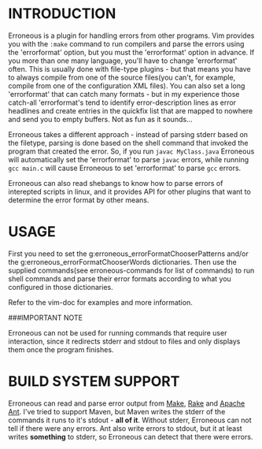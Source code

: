 INTRODUCTION
============

Erroneous is a plugin for handling errors from other programs. Vim provides
you with the `:make` command to run compilers and parse the errors using the
'errorformat' option, but you must the 'errorformat' option in advance. If you
more than one many language, you'll have to change 'errorformat' often. This
is usually done with file-type plugins - but that means you have to always
compile from one of the source files(you can't, for example, compile from one
of the configuration XML files).
You can also set a long 'errorformat' that can catch many formats - but in my
experience those catch-all 'errorformat's tend to identify error-description
lines as error headlines and create entries in the quickfix list that are
mapped to nowhere and send you to empty buffers. Not as fun as it sounds...

Erroneous takes a different approach - instead of parsing stderr based on the
filetype, parsing is done based on the shell command that invoked the program
that created the error. So, if you run `javac MyClass.java` Erroneous will
automatically set the 'errorformat' to parse `javac` errors, while running
`gcc main.c` will cause Erroneous to set 'errorformat' to parse `gcc` errors.

Erroneous can also read shebangs to know how to parse errors of interepted
scripts in linux, and it provides API for other plugins that want to determine
the error format by other means.


USAGE
=====

First you need to set the g:erroneous\_errorFormatChooserPatterns and/or the
g:erroneous\_errorFormatChooserWords dictionaries. Then use the supplied
commands(see erroneous-commands for list of commands) to run shell commands
and parse their error formats according to what you configured in those
dictionaries.

Refer to the vim-doc for examples and more information.

###IMPORTANT NOTE

Erroneous can not be used for running commands that require user interaction,
since it redirects stderr and stdout to files and only displays them once the
program finishes.

BUILD SYSTEM SUPPORT
====================

Erroneous can read and parse error output from
[Make](http://www.gnu.org/software/make), [Rake](http://rake.rubyforge.org) and
[Apache Ant](http://ant.apache.org). I've tried to support Maven, but Maven
writes the stderr of the commands it runs to it's stdout - __all of it__.
Without stderr, Erroneous can not tell if there were any errors. Ant also write
errors to stdout, but it at least writes __something__ to stderr, so Erroneous
can detect that there were errors.
